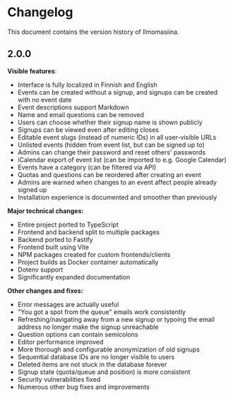 # Changelog

This document contains the version history of Ilmomasiina.

## 2.0.0

**Visible features**:

- Interface is fully localized in Finnish and English
- Events can be created without a signup, and signups can be created with no event date
- Event descriptions support Markdown
- Name and email questions can be removed
- Users can choose whether their signup name is shown publicly
- Signups can be viewed even after editing closes
- Editable event slugs (instead of numeric IDs) in all user-visible URLs
- Unlisted events (hidden from event list, but can be signed up to)
- Admins can change their password and reset others' passwords
- iCalendar export of event list (can be imported to e.g. Google Calendar)
- Events have a category (can be filtered via API)
- Quotas and questions can be reordered after creating an event
- Admins are warned when changes to an event affect people already signed up
- Installation experience is documented and smoother than previously

**Major technical changes:**

- Entire project ported to TypeScript
- Frontend and backend split to multiple packages
- Backend ported to Fastify
- Frontend built using Vite
- NPM packages created for custom frontends/clients
- Project builds as Docker container automatically
- Dotenv support
- Significantly expanded documentation

**Other changes and fixes:**

- Error messages are actually useful
- "You got a spot from the queue" emails work consistently
- Refreshing/navigating away from a new signup or typoing the email address no longer make the signup unreachable
- Question options can contain semicolons
- Editor performance improved
- More thorough and configurable anonymization of old signups
- Sequential database IDs are no longer visible to users
- Deleted items are not stuck in the database forever
- Signup state (quota/queue and position) is more consistent
- Security vulnerabilities fixed
- Numerous other bug fixes and improvements
